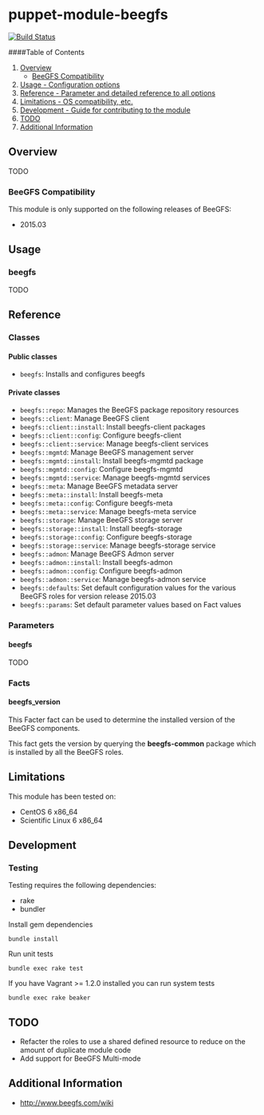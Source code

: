 # puppet-module-beegfs

[![Build Status](https://travis-ci.org/treydock/puppet-module-beegfs.svg?branch=master)](https://travis-ci.org/treydock/puppet-module-beegfs)

####Table of Contents

1. [Overview](#overview)
    * [BeeGFS Compatibility](#beegfs-compatibility)
2. [Usage - Configuration options](#usage)
3. [Reference - Parameter and detailed reference to all options](#reference)
4. [Limitations - OS compatibility, etc.](#limitations)
5. [Development - Guide for contributing to the module](#development)
6. [TODO](#todo)
7. [Additional Information](#additional-information)

## Overview

TODO

### BeeGFS Compatibility

This module is only supported on the following releases of BeeGFS:

* 2015.03

## Usage

### beegfs

TODO

## Reference

### Classes

#### Public classes

* `beegfs`: Installs and configures beegfs

#### Private classes

* `beegfs::repo`: Manages the BeeGFS package repository resources
* `beegfs::client`: Manage BeeGFS client
* `beegfs::client::install`: Install beegfs-client packages
* `beegfs::client::config`: Configure beegfs-client
* `beegfs::client::service`: Manage beegfs-client services
* `beegfs::mgmtd`: Manage BeeGFS management server
* `beegfs::mgmtd::install`: Install beegfs-mgmtd package
* `beegfs::mgmtd::config`: Configure beegfs-mgmtd
* `beegfs::mgmtd::service`: Manage beegfs-mgmtd services
* `beegfs::meta`: Manage BeeGFS metadata server
* `beegfs::meta::install`: Install beegfs-meta
* `beegfs::meta::config`: Configure beegfs-meta
* `beegfs::meta::service`: Manage beegfs-meta service
* `beegfs::storage`: Manage BeeGFS storage server
* `beegfs::storage::install`: Install beegfs-storage
* `beegfs::storage::config`: Configure beegfs-storage
* `beegfs::storage::service`: Manage beegfs-storage service
* `beegfs::admon`: Manage BeeGFS Admon server
* `beegfs::admon::install`: Install beegfs-admon
* `beegfs::admon::config`: Configure beegfs-admon
* `beegfs::admon::service`: Manage beegfs-admon service
* `beegfs::defaults`: Set default configuration values for the various BeeGFS roles for version release 2015.03
* `beegfs::params`: Set default parameter values based on Fact values


### Parameters

#### beegfs

TODO

### Facts

#### beegfs_version

This Facter fact can be used to determine the installed version of the BeeGFS components.

This fact gets the version by querying the **beegfs-common** package which is installed by all
the BeeGFS roles.

## Limitations

This module has been tested on:

* CentOS 6 x86_64
* Scientific Linux 6 x86_64

## Development

### Testing

Testing requires the following dependencies:

* rake
* bundler

Install gem dependencies

    bundle install

Run unit tests

    bundle exec rake test

If you have Vagrant >= 1.2.0 installed you can run system tests

    bundle exec rake beaker

## TODO

* Refacter the roles to use a shared defined resource to reduce on the amount of duplicate module code
* Add support for BeeGFS Multi-mode

## Additional Information

* http://www.beegfs.com/wiki
